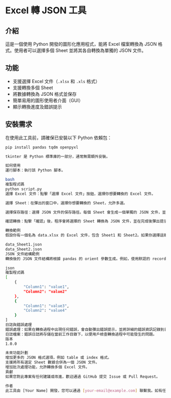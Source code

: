 # Excel 轉 JSON 工具

## 介紹
這是一個使用 Python 開發的圖形化應用程式，能將 Excel 檔案轉換為 JSON 格式。使用者可以選擇多個 Sheet 並將其各自轉換為單獨的 JSON 文件。

## 功能
- 支援選擇 Excel 文件（`.xlsx` 和 `.xls` 格式）
- 支援轉換多個 Sheet
- 將數據轉換為 JSON 格式並保存
- 簡單易用的圖形使用者介面（GUI）
- 顯示轉換進度及錯誤提示

## 安裝需求
在使用此工具前，請確保已安裝以下 Python 依賴包：

```bash
pip install pandas tqdm openpyxl

tkinter 是 Python 標準庫的一部分，通常無需額外安裝。

如何使用
運行腳本：執行該 Python 腳本。

bash
複製程式碼
python script.py
選擇 Excel 文件：點擊「選擇 Excel 文件」按鈕，選擇你想要轉換的 Excel 文件。

選擇 Sheet：在彈出的窗口中，選擇你想要轉換的 Sheet，允許多選。

選擇保存路徑：選擇 JSON 文件的保存路徑。每個 Sheet 會生成一個單獨的 JSON 文件，並以 Sheet 名稱作為文件名稱的一部分。

確認轉換：點擊「確認」後，程序會將選擇的 Sheet 轉換為 JSON 文件，並在完成後彈出提示。

轉換範例
假設你有一個名為 data.xlsx 的 Excel 文件，包含 Sheet1 和 Sheet2。如果你選擇這兩個 Sheet 進行轉換，程式會在指定路徑生成以下 JSON 文件：

data_Sheet1.json
data_Sheet2.json
JSON 文件結構範例
轉換後的 JSON 文件結構將根據 pandas 的 orient 參數生成。例如，使用默認的 records 格式時，JSON 文件將如下所示：

json
複製程式碼
[
    {
        "Column1": "value1",
        "Column2": "value2"
    },
    {
        "Column1": "value3",
        "Column2": "value4"
    }
]
日誌與錯誤處理
錯誤處理：如果在轉換過程中出現任何錯誤，會自動彈出錯誤提示，並將詳細的錯誤資訊記錄到日誌中。
日誌檔案：錯誤日誌將存儲在當前工作目錄下，以便用戶檢查轉換過程中可能發生的問題。
版本
1.0.0

未來功能計劃
增加更多的 JSON 格式選項，例如 table 或 index 格式。
支援將所有選定 Sheet 數據合併為一個 JSON 文件。
增加批次處理功能，允許轉換多個 Excel 文件。
貢獻
如果您對此專案有任何建議或改進，歡迎通過 GitHub 提交 Issue 或 Pull Request。

作者
此工具由 [Your Name] 開發，您可以通過 [your-email@example.com] 聯繫我。如有任何問題或改進建議，請隨時聯繫。